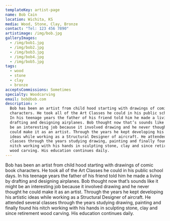 ```yaml
---
templateKey: artist-page
name: Bob Cain
location: Wichita, KS
media: Wood, Stone, Clay, Bronze
contact: "Tel: 123 456 7890"
artistimage: /img/bob.jpg
galleryImages:
  - /img/bob1.jpg
  - /img/bob2.jpg
  - /img/bob3.jpg
  - /img/bob4.jpg
  - /img/bob5.jpg
tags:
  - wood
  - stone
  - clay
  - bronze
acceptsCommissions: Sometimes
specialty: Woodcarving
email: bob@bob.com
description: >
  Bob has been an artist from child hood starting with drawings of comic book
  characters. He took all of the Art Classes he could in his public school days.
  In his teenage years the father of his friend told him he made a living by
  drafting and designing airplanes. Bob thought now that’s sounds like it might
  be an interesting job because it involved drawing and he never thought he
  could make it as an artist. Through the years he kept developing his artistic
  ideas while working as a Structural Designer of aircraft. He attended several
  classes through the years studying drawing, painting and finally found his
  nitch working with his hands in sculpting stone, clay and since retirement
  wood carving. His education continues daily.
---
```


Bob has been an artist from child hood starting with drawings of comic book characters. He took all of the Art Classes he could in his public school days. In his teenage years the father of his friend told him he made a living by drafting and designing airplanes. Bob thought now that’s sounds like it might be an interesting job because it involved drawing and he never thought he could make it as an artist. Through the years he kept developing his artistic ideas while working as a Structural Designer of aircraft. He attended several classes through the years studying drawing, painting and finally found his nitch working with his hands in sculpting stone, clay and since retirement wood carving. His education continues daily.
